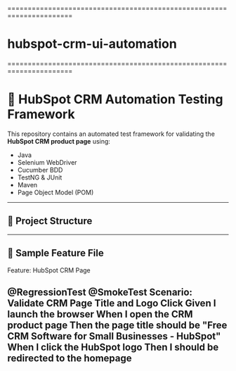 ======================================================================
# hubspot-crm-ui-automation
======================================================================
# 🚀 HubSpot CRM Automation Testing Framework

This repository contains an automated test framework for validating the **HubSpot CRM product page** using:

- Java
- Selenium WebDriver
- Cucumber BDD
- TestNG & JUnit
- Maven
- Page Object Model (POM)

----------------------------------------------------------------------

## 📁 Project Structure

---------------------------------------------------------------------
📄 Sample Feature File
---------------------------------------------------------------------
Feature: HubSpot CRM Page

  @RegressionTest @SmokeTest
  Scenario: Validate CRM Page Title and Logo Click
    Given I launch the browser
    When I open the CRM product page
    Then the page title should be "Free CRM Software for Small Businesses - HubSpot"
    When I click the HubSpot logo
    Then I should be redirected to the homepage
---------------------------------------------------------------------
